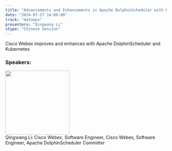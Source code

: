 ```yaml
---
title: "Advancements and Enhancements in Apache DolphinScheduler with Kubernetes"
date: "2024-07-27 14:00:00" 
track: "dataops"
presenters: "Qingwang Li"
stype: "Chinese Session"
---
```

Cisco Webex improves and enhances with Apache DolphinScheduler and Kubernetes
 ### Speakers: 
 <img src="https://sessionize.com/image/803c-400o400o1-X3ozfFMwbqrxAgjhREJLpn.jpg" width="200" /><br>Qingwang Li: Cisco Webex, Software Engineer, Cisco Webex, Software Engineer, Apache DolphinScheduler Committer
 <br><br>